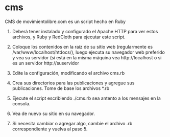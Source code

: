 cms
===

CMS de movimientolibre.com es un script hecho en Ruby

1) Deberá tener instalado y configurado el Apache HTTP para ver estos archivos, y Ruby y RedCloth para ejecutar este script.

2) Coloque los contenidos en la raíz de su sitio web (regularmente es /var/www/localhost/htdocs/), luego ejecuta su navegador web preferido y vea su servidor (si está en la misma máquina vea http://localhost o si es un servidor http://suservidor

3) Edite la configuración, modificando el archivo cms.rb

4) Crea sus directorios para las publicaciones y agregue sus publicaciones. Tome de base los archivos *.rb

5) Ejecute el script escribiendo ./cms.rb sea antento a los mensajes en la consola.

6) Vea de nuevo su sitio en su navegador.

7) Si necesita cambiar o agregar algo, cambie el archivo .rb correspondiente y vuelva al paso 5.